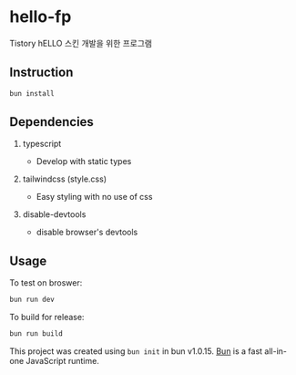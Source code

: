 # hello-fp

Tistory hELLO 스킨 개발을 위한 프로그램

## Instruction

```bash
bun install
```

## Dependencies

1. typescript

   - Develop with static types

2. tailwindcss (style.css)

   - Easy styling with no use of css

3. disable-devtools

   - disable browser's devtools

## Usage

To test on broswer:

```bash
bun run dev
```

To build for release:

```bash
bun run build
```

This project was created using `bun init` in bun v1.0.15. [Bun](https://bun.sh) is a fast all-in-one JavaScript runtime.
